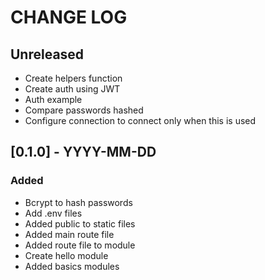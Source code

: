 # CHANGE LOG

## Unreleased

- Create helpers function
- Create auth using JWT
- Auth example
- Compare passwords hashed
- Configure connection to connect only when this is used

## [0.1.0] - YYYY-MM-DD

### Added
- Bcrypt to hash passwords
- Add .env files
- Added public to static files
- Added main route file
- Added route file to module
- Create hello module
- Added basics modules

